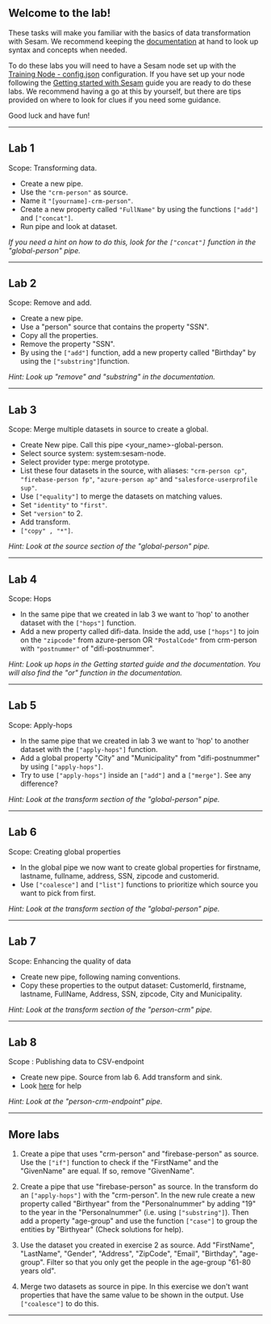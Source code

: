 ## Welcome to the lab!

These tasks will make you familiar with the basics of data transformation with Sesam. We recommend keeping the [documentation](https://docs.sesam.io/DTLReferenceGuide.html) at hand to look up syntax and concepts when needed.

To do these labs you will need to have a Sesam node set up with the [Training Node - config.json](https://github.com/simenjorgensen/training/blob/master/Training%20Node%20-%20config.json?raw=true) configuration. If you have set up your node following the [Getting started with Sesam](https://github.com/sesam-community/wiki/wiki/Getting-started#42-import-data) guide you are ready to do these labs. We recommend having a go at this by yourself, but there are tips provided on where to look for clues if you need some guidance.

Good luck and have fun! 
***

## Lab 1
Scope: Transforming data.

* Create a new pipe​.
* Use the ```"crm-person"``` as source.
* Name it ```"[yourname]-crm-person"```.
* Create a new property called ```"FullName"``` by using the functions ```["add"]``` and ```["concat"]```.
* Run pipe and look at dataset.​
​

_If you need a hint on how to do this, look for the ```["concat"]``` function in the "global-person" pipe._
***
## Lab 2
Scope: Remove and add.

* Create a new pipe.
* Use a "person" source that contains the property "SSN".
* Copy all the properties.
* Remove the property "SSN".
* By using the ```["add"]``` function, add a new property called "Birthday" by using the ```["substring"]```function.


_Hint: Look up "remove" and "substring" in the documentation._
***
## Lab 3

Scope: Merge multiple datasets in source to create a global.​

- Create New pipe. Call this pipe <your_name>-global-person.
- Select source system: system:sesam-node.
- Select provider type: merge prototype.​
- List these four datasets in the source, with aliases:  ```"crm-person cp"```, ```"firebase-person fp"```, ```"azure-person ap"``` and ```"salesforce-userprofile sup"```.
- Use ```["equality"]``` to merge the datasets on matching values.
- Set ```"identity"``` to ```"first"```.
- Set ```"version"``` to 2​.
- Add transform​.
- ```["copy" , "*"]```​.


_Hint: Look at the source section of the "global-person" pipe._

***
## Lab 4

Scope: Hops

* In the same pipe that we created in lab 3 we want to 'hop' to another dataset with the ```["hops"]``` function. 
* Add a new property called difi-data. Inside the add, use ```["hops"]``` to join on the ```"zipcode"``` from azure-person OR ```"PostalCode"``` from crm-person with ```"postnummer"``` of "difi-postnummer".

_Hint: Look up hops in the Getting started guide and the documentation. You will also find the "or" function in the documentation._
***
## Lab 5

Scope: Apply-hops

* In the same pipe that we created in lab 3 we want to 'hop' to another dataset with the ```["apply-hops"]``` function. 
* Add a global property "City" and "Municipality" from "difi-postnummer" by using ```["apply-hops"]```.
* Try to use ```["apply-hops"]``` inside an ```["add"]``` and a ```["merge"]```. See any difference?


_Hint: Look at the transform section of the "global-person" pipe._
***
## Lab 6

Scope: Creating global properties

* In the global pipe we now want to create global properties for firstname, lastname, fullname, address, SSN, zipcode and customerid.
* Use ```["coalesce"]``` and ```["list"]``` functions to prioritize which source you want to pick from first. 


_Hint: Look at the transform section of the "global-person" pipe._
***
## Lab 7

Scope: Enhancing the quality of data 

* Create new pipe, following naming conventions.
* Copy these properties to the output dataset: CustomerId, firstname, lastname, FullName, Address, SSN, zipcode, City and Municipality. 


_Hint: Look at the transform section of the "person-crm" pipe._
***
## Lab 8

Scope : Publishing data to CSV-endpoint

* Create new pipe. Source from lab 6. Add transform and sink.​
* Look [here](https://github.com/sesam-community/wiki/wiki/Getting-started#71-csv-endpoint-sink) for help


_Hint: Look at the "person-crm-endpoint" pipe._
***
## More labs

1. Create a pipe that uses "crm-person" and "firebase-person" as source. Use the ```["if"]``` function to check if the "FirstName" and the "GivenName" are equal. If so, remove "GivenName". 

2. Create a pipe that use "firebase-person" as source. In the transform do an ```["apply-hops"]``` with the "crm-person". In the new rule create a new property called "Birthyear" from the "Personalnummer" by adding "19" to the year in the "Personalnummer" (i.e. using ```["substring"]```). Then add a property "age-group" and use the function ```["case"]``` to group the entities by "Birthyear" (Check solutions for help).

3. Use the dataset you created in exercise 2 as source. Add "FirstName", "LastName", "Gender", "Address", "ZipCode", "Email", "Birthday", "age-group". Filter so that you only get the people in the age-group "61-80 years old".

4. Merge two datasets as source in pipe. In this exercise we don't want properties that have the same value to be shown in the output. Use ```["coalesce"]``` to do this.
***
​
